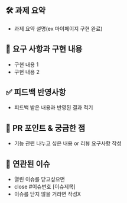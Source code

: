 ## 🛠️ 과제 요약
- 과제 요약 설명(ex 마이페이지 구현 완료)

## 📝 요구 사항과 구현 내용
- 구현 내용 1
- 구현 내용 2

## ✅ 피드백 반영사항
- 피드백 받은 내용과 반영된 결과 적기

## 💬 PR 포인트 & 궁금한 점
- 기능 관련 나누고 싶은 내용 or 리뷰 요구사항 작성

## 🔗 연관된 이슈
- 열린 이슈를 닫고싶으면
- close #이슈번호 [이슈제목]
- 이슈를 닫지 않을 거라면 작성X